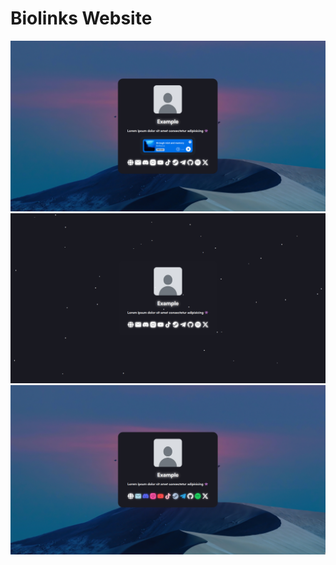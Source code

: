 # Biolinks Website

![Preview 3](.github/3.png)
![Preview 1](.github/1.png)
![Preview 2](.github/2.png)